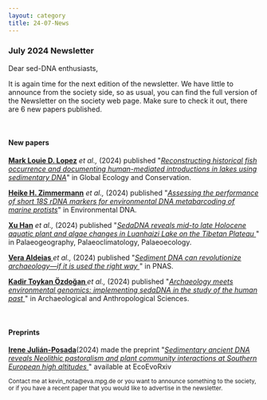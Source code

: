 ```yaml
---
layout: category
title: 24-07-News
---
```


<div class="section">
<h3 class="section-title underline">July 2024 Newsletter</h3>
</div>

<div class="intro">
<p> Dear sed-DNA enthusiasts,</p>

<p>It is again time for the next edition of the newsletter. We have little to announce from the society side, so as usual, you can find the full version of the Newsletter on the society web page. Make sure to check it out, there are 6 new papers published.</p>

<br>
<div class="intro">
<h4 class="section-title underline">New papers</h4>

<p><a href="https://www.researchgate.net/profile/Louie-Lopez" target="_blank"><b>Mark Louie D. Lopez</b></a> <i> et al.,</i> (2024) published "<a href="https://doi.org/10.1016/j.gecco.2024.e03040" target="_blank"><u><i>Reconstructing historical fish occurrence and documenting human-mediated introductions in lakes using sedimentary DNA</i></u></a>" in Global Ecology and Conservation.</p>

<p><a href="https://www.researchgate.net/profile/Heike-Zimmermann-4" target="_blank"><b>Heike H. Zimmermann</b></a> <i> et al.,</i> (2024) published "<a href="https://doi.org/10.1002/edn3.580" target="_blank"><u><i>Assessing the performance of short 18S rDNA markers for environmental DNA metabarcoding of marine protists</i></u></a>" in Environmental DNA.</p>

<p><a href="https://www.researchgate.net/profile/Xu-Han-106" target="_blank"><b>Xu Han</b></a> <i> et al.,</i> (2024) published "<a href="https://doi.org/10.1016/j.palaeo.2024.112344" target="_blank"><u><i>SedaDNA reveals mid-to late Holocene aquatic plant and algae changes in Luanhaizi Lake on the Tibetan Plateau </i></u></a>" in Palaeogeography, Palaeoclimatology, Palaeoecology.</p>

<p><a href="https://www.researchgate.net/profile/Vera-Aldeias" target="_blank"><b>Vera Aldeias </b></a> <i> et al.,</i> (2024) published "<a href="https://doi.org/10.1073/pnas.2317042121" target="_blank"><u><i>Sediment DNA can revolutionize archaeology—if it is used the right way </i></u></a>" in PNAS.</p>

<p><a href="https://www.researchgate.net/profile/Kadir-Oezdogan" target="_blank"><b>Kadir Toykan Özdoğan </b></a> <i> et al.,</i> (2024) published "<a href="https://doi.org/10.1007/s12520-024-01999-2" target="_blank"><u><i>Archaeology meets environmental genomics: implementing sedaDNA in the study of the human past </i></u></a>" in Archaeological and Anthropological Sciences.</p>

<br>

<div class="intro">
<h4 class="section-title underline">Preprints</h4>

<p><a href="https://scholar.google.com/citations?user=n9zerYUAAAAJ&hl=en&oi=eng" target="_blank"><b>Irene Julián-Posada</b></a>(2024) made the preprint "<a href="https://doi.org/10.32942/X2XK7H" target="_blank"><u><i>Sedimentary ancient DNA reveals Neolithic pastoralism and plant community interactions at Southern European high altitudes </i></u></a>" available at EcoEvoRxiv</p>


<p><small>Contact me at kevin_nota@eva.mpg.de or you want to announce something to the society, or if you have a recent paper that you would like to advertise in the newsletter.</small></p>


